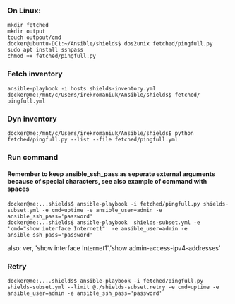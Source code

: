 ### On Linux:

```
mkdir fetched
mkdir output
touch outpout/cmd
docker@ubuntu-DC1:~/Ansible/shields$ dos2unix fetched/pingfull.py
sudo apt install sshpass
chmod +x fetched/pingfull.py
```


### Fetch inventory
```
ansible-playbook -i hosts shields-inventory.yml
docker@me:/mnt/c/Users/irekromaniuk/Ansible/shields$ fetched/
pingfull.yml
```
### Dyn inventory
```
docker@me:/mnt/c/Users/irekromaniuk/Ansible/shields$ python fetched/pingfull.py --list --file fetched/pingfull.yml
```
### Run command
#### Remember to keep ansible_ssh_pass as seperate external arguments because of special characters, see also example of command with spaces

```
docker@me:...shields$ ansible-playbook -i fetched/pingfull.py shields-subset.yml -e cmd=uptime -e ansible_user=admin -e ansible_ssh_pass='password'
docker@me:...shields$ ansible-playbook  shields-subset.yml -e 'cmd="show interface Internet1"' -e ansible_user=admin -e ansible_ssh_pass='password'
```
also: ver, 'show interface Internet1','show admin-access-ipv4-addresses'

### Retry 
```
docker@me:....shields$ ansible-playbook -i fetched/pingfull.py shields-subset.yml --limit @./shields-subset.retry -e cmd=uptime -e ansible_user=admin -e ansible_ssh_pass='password'
```